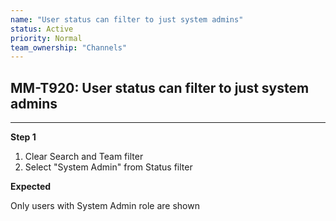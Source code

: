 ```yaml
---
name: "User status can filter to just system admins"
status: Active
priority: Normal
team_ownership: "Channels"
---
```


## MM-T920: User status can filter to just system admins

---

**Step 1**

1. Clear Search and Team filter
2. Select "System Admin" from Status filter

**Expected**

Only users with System Admin role are shown
